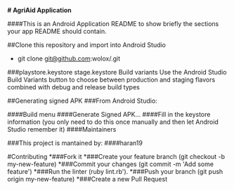 **# AgriAid Application**

####This is an Android Application README to show briefly the sections your app README should contain.

##Clone this repository and import into Android Studio
* git clone git@github.com:wolox/<reponame>.git


###playstore.keystore
stage.keystore
Build variants
Use the Android Studio Build Variants button to choose between production and staging flavors combined with debug and release build types

##Generating signed APK
###From Android Studio:

####Build menu
####Generate Signed APK...
####Fill in the keystore information (you only need to do this once manually and then let Android Studio remember it)
####Maintainers

###This project is mantained by:
####haran19

#Contributing
*###Fork it
*###Create your feature branch (git checkout -b my-new-feature)
*###Commit your changes (git commit -m 'Add some feature')
*###Run the linter (ruby lint.rb').
*###Push your branch (git push origin my-new-feature)
*###Create a new Pull Request
